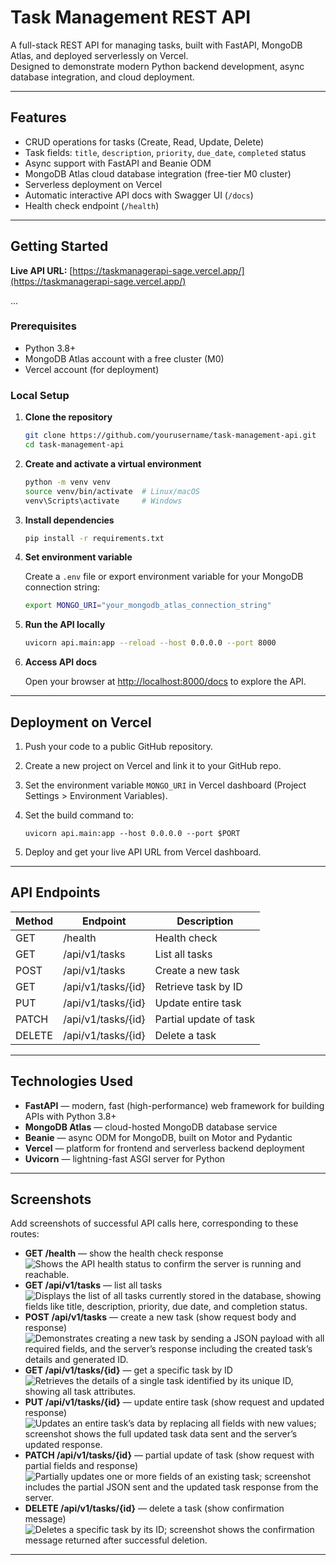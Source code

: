 # Task Management REST API

A full-stack REST API for managing tasks, built with FastAPI, MongoDB Atlas, and deployed serverlessly on Vercel.  
Designed to demonstrate modern Python backend development, async database integration, and cloud deployment.

---

## Features

- CRUD operations for tasks (Create, Read, Update, Delete)  
- Task fields: `title`, `description`, `priority`, `due_date`, `completed` status  
- Async support with FastAPI and Beanie ODM  
- MongoDB Atlas cloud database integration (free-tier M0 cluster)  
- Serverless deployment on Vercel  
- Automatic interactive API docs with Swagger UI (`/docs`)  
- Health check endpoint (`/health`)  

---

## Getting Started

**Live API URL:** [https://taskmanagerapi-sage.vercel.app/](https://taskmanagerapi-sage.vercel.app/)

...

### Prerequisites

- Python 3.8+  
- MongoDB Atlas account with a free cluster (M0)  
- Vercel account (for deployment)  

### Local Setup

1. **Clone the repository**

   ```bash
   git clone https://github.com/yourusername/task-management-api.git
   cd task-management-api
   ```

2. **Create and activate a virtual environment**

   ```bash
   python -m venv venv
   source venv/bin/activate  # Linux/macOS
   venv\Scripts\activate     # Windows
   ```

3. **Install dependencies**

   ```bash
   pip install -r requirements.txt
   ```

4. **Set environment variable**

   Create a `.env` file or export environment variable for your MongoDB connection string:

   ```bash
   export MONGO_URI="your_mongodb_atlas_connection_string"
   ```

5. **Run the API locally**

   ```bash
   uvicorn api.main:app --reload --host 0.0.0.0 --port 8000
   ```

6. **Access API docs**

   Open your browser at [http://localhost:8000/docs](http://localhost:8000/docs) to explore the API.

---

## Deployment on Vercel

1. Push your code to a public GitHub repository.  
2. Create a new project on Vercel and link it to your GitHub repo.  
3. Set the environment variable `MONGO_URI` in Vercel dashboard (Project Settings > Environment Variables).  
4. Set the build command to:

   ```
   uvicorn api.main:app --host 0.0.0.0 --port $PORT
   ```

5. Deploy and get your live API URL from Vercel dashboard.

---

## API Endpoints

| Method | Endpoint               | Description                |
|--------|------------------------|----------------------------|
| GET    | /health                | Health check               |
| GET    | /api/v1/tasks          | List all tasks             |
| POST   | /api/v1/tasks          | Create a new task          |
| GET    | /api/v1/tasks/{id}     | Retrieve task by ID        |
| PUT    | /api/v1/tasks/{id}     | Update entire task         |
| PATCH  | /api/v1/tasks/{id}     | Partial update of task     |
| DELETE | /api/v1/tasks/{id}     | Delete a task              |

---

## Technologies Used

- **FastAPI** — modern, fast (high-performance) web framework for building APIs with Python 3.8+  
- **MongoDB Atlas** — cloud-hosted MongoDB database service  
- **Beanie** — async ODM for MongoDB, built on Motor and Pydantic  
- **Vercel** — platform for frontend and serverless backend deployment  
- **Uvicorn** — lightning-fast ASGI server for Python  

---

## Screenshots

Add screenshots of successful API calls here, corresponding to these routes:

- **GET /health** — show the health check response 
 ![Shows the API health status to confirm the server is running and reachable.](images/GETHEALTH.png)
- **GET /api/v1/tasks** — list all tasks  
 ![Displays the list of all tasks currently stored in the database, showing fields like title, description, priority, due date, and completion status.](images/GETALLTASKS.png)
- **POST /api/v1/tasks** — create a new task (show request body and response) 
 ![Demonstrates creating a new task by sending a JSON payload with all required fields, and the server’s response including the created task’s details and generated ID.](images/POST.png) 
- **GET /api/v1/tasks/{id}** — get a specific task by ID  
 ![ Retrieves the details of a single task identified by its unique ID, showing all task attributes.](images/GETID.png)
- **PUT /api/v1/tasks/{id}** — update entire task (show request and updated response)
 ![Updates an entire task’s data by replacing all fields with new values; screenshot shows the full updated task data sent and the server’s updated response.](images/PUT.png)  
- **PATCH /api/v1/tasks/{id}** — partial update of task (show request with partial fields and response)
 ![Partially updates one or more fields of an existing task; screenshot includes the partial JSON sent and the updated task response from the server.](images/PATCH.png)  
- **DELETE /api/v1/tasks/{id}** — delete a task (show confirmation message)
 ![Deletes a specific task by its ID; screenshot shows the confirmation message returned after successful deletion.](images/DELETE.png)

---
